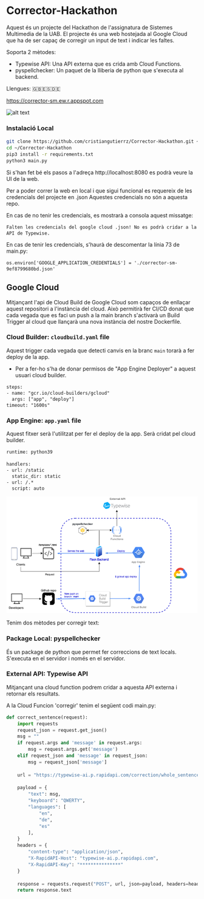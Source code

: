 # Corrector-Hackathon

Aquest és un projecte del Hackathon de l'assignatura de Sistemes Multimedia de la UAB.
El projecte és una web hostejada al Google Cloud que ha de ser capaç de corregir un input de text i indicar les faltes.

Soporta 2 mètodes:
- Typewise API: Una API externa que es crida amb Cloud Functions.
- pyspellchecker: Un paquet de la lliberia de python que s'executa al backend.

Llengues: 🇬🇧🇪🇸🇩🇪

https://corrector-sm.ew.r.appspot.com

![alt text](https://i.gyazo.com/2c2faec952fa46422f02a6f276eb7e56.gif)

### Instalació Local

```bash
git clone https://github.com/cristiangutierrz/Corrector-Hackathon.git ~/.
cd ~/Corrector-Hackathon
pip3 install -r requirements.txt
python3 main.py
```

Si s'han fet bé els pasos a l'adreça http://localhost:8080 es podrà veure la UI de la web.

Per a poder correr la web en local i que sigui funcional es requereix de les credencials del projecte en .json
Aquestes credencials no són a aquesta repo.

En cas de no tenir les credencials, es mostrarà a consola aquest missatge:
```
Falten les credencials del google cloud .json! No es podrà cridar a la API de Typewise.
```
En cas de tenir les credencials, s'haurà de descomentar la línia 73 de main.py:
```
os.environ['GOOGLE_APPLICATION_CREDENTIALS'] = './corrector-sm-9ef8799680bd.json'
```

## Google Cloud
Mitjançant l'api de Cloud Build de Google Cloud som capaços de enllaçar aquest repositori a l'instància del cloud. Això permitirà fer CI/CD donat que cada vegada que es faci un push a la main branch s'activarà un Build Trigger al cloud que llançarà una nova instància del nostre Dockerfile.

### Cloud Builder: `cloudbuild.yaml` file
Aquest trigger cada vegada que detecti canvis en la branc `main` torarà a fer deploy de la app.
* Per a fer-ho s'ha de donar permisos de "App Engine Deployer" a aquest usuari cloud builder.
```
steps:
- name: "gcr.io/cloud-builders/gcloud"
  args: ["app", "deploy"]
timeout: "1600s"
```
### App Engine: `app.yaml` file
Aquest fitxer serà l'utilitzat per fer el deploy de la app. Serà cridat pel cloud builder.
```
runtime: python39

handlers:
- url: /static
  static_dir: static
- url: /.*
  script: auto
```

![alt text](https://github.com/cristiangutierrz/Corrector-Hackathon/blob/main/public/imgs/diagram.drawio.png?raw=true)

Tenim dos mètodes per corregir text:

### Package Local: pyspellchecker
És un package de python que permet fer correccions de text locals. S'executa en el servidor i només en el servidor.

### External API: Typewise API
Mitjançant una cloud function podrem cridar a aquesta API externa i retornar els resultats.

A la Cloud Funcion 'corregir' tenim el següent codi main.py:
```python
def correct_sentence(request):
    import requests
    request_json = request.get_json()
    msg = ""
    if request.args and 'message' in request.args:
        msg = request.args.get('message')
    elif request_json and 'message' in request_json:
        msg = request_json['message']
    
    url = "https://typewise-ai.p.rapidapi.com/correction/whole_sentence"

    payload = {
        "text": msg,
        "keyboard": "QWERTY",
        "languages": [
            "en",
            "de",
            "es"
        ],
    }
    headers = {
        "content-type": "application/json",
        "X-RapidAPI-Host": "typewise-ai.p.rapidapi.com",
        "X-RapidAPI-Key": "***************"
    }

    response = requests.request("POST", url, json=payload, headers=headers)
    return response.text
